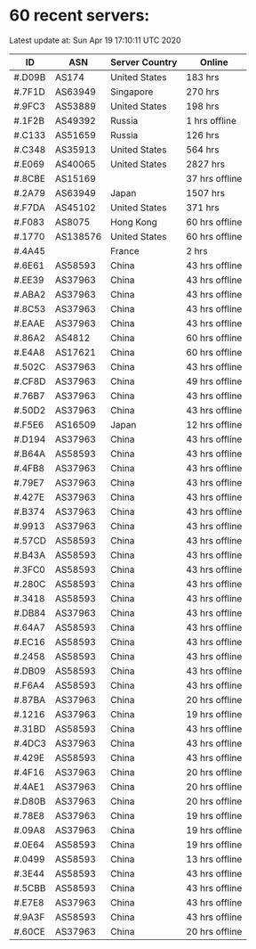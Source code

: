 # 60 recent servers:

Latest update at: Sun Apr 19 17:10:11 UTC 2020

| ID | ASN | Server Country | Online |
| -- | --- | -------------- | ------ |
| #.D09B | AS174 | United States | 183 hrs |
| #.7F1D | AS63949 | Singapore | 270 hrs |
| #.9FC3 | AS53889 | United States | 198 hrs |
| #.1F2B | AS49392 | Russia | 1 hrs offline |
| #.C133 | AS51659 | Russia | 126 hrs |
| #.C348 | AS35913 | United States | 564 hrs |
| #.E069 | AS40065 | United States | 2827 hrs |
| #.8CBE | AS15169 |  | 37 hrs offline |
| #.2A79 | AS63949 | Japan | 1507 hrs |
| #.F7DA | AS45102 | United States | 371 hrs |
| #.F083 | AS8075 | Hong Kong | 60 hrs offline |
| #.1770 | AS138576 | United States | 60 hrs offline |
| #.4A45 |  | France | 2 hrs |
| #.6E61 | AS58593 | China | 43 hrs offline |
| #.EE39 | AS37963 | China | 43 hrs offline |
| #.ABA2 | AS37963 | China | 43 hrs offline |
| #.8C53 | AS37963 | China | 43 hrs offline |
| #.EAAE | AS37963 | China | 43 hrs offline |
| #.86A2 | AS4812 | China | 60 hrs offline |
| #.E4A8 | AS17621 | China | 60 hrs offline |
| #.502C | AS37963 | China | 43 hrs offline |
| #.CF8D | AS37963 | China | 49 hrs offline |
| #.76B7 | AS37963 | China | 43 hrs offline |
| #.50D2 | AS37963 | China | 43 hrs offline |
| #.F5E6 | AS16509 | Japan | 12 hrs offline |
| #.D194 | AS37963 | China | 43 hrs offline |
| #.B64A | AS58593 | China | 43 hrs offline |
| #.4FB8 | AS37963 | China | 43 hrs offline |
| #.79E7 | AS37963 | China | 43 hrs offline |
| #.427E | AS37963 | China | 43 hrs offline |
| #.B374 | AS37963 | China | 43 hrs offline |
| #.9913 | AS37963 | China | 43 hrs offline |
| #.57CD | AS58593 | China | 43 hrs offline |
| #.B43A | AS58593 | China | 43 hrs offline |
| #.3FC0 | AS58593 | China | 43 hrs offline |
| #.280C | AS58593 | China | 43 hrs offline |
| #.3418 | AS58593 | China | 43 hrs offline |
| #.DB84 | AS37963 | China | 43 hrs offline |
| #.64A7 | AS58593 | China | 43 hrs offline |
| #.EC16 | AS58593 | China | 43 hrs offline |
| #.2458 | AS58593 | China | 43 hrs offline |
| #.DB09 | AS58593 | China | 43 hrs offline |
| #.F6A4 | AS58593 | China | 43 hrs offline |
| #.87BA | AS37963 | China | 20 hrs offline |
| #.1216 | AS37963 | China | 19 hrs offline |
| #.31BD | AS58593 | China | 43 hrs offline |
| #.4DC3 | AS37963 | China | 43 hrs offline |
| #.429E | AS58593 | China | 43 hrs offline |
| #.4F16 | AS37963 | China | 20 hrs offline |
| #.4AE1 | AS37963 | China | 20 hrs offline |
| #.D80B | AS37963 | China | 20 hrs offline |
| #.78E8 | AS37963 | China | 19 hrs offline |
| #.09A8 | AS37963 | China | 19 hrs offline |
| #.0E64 | AS58593 | China | 19 hrs offline |
| #.0499 | AS58593 | China | 13 hrs offline |
| #.3E44 | AS58593 | China | 43 hrs offline |
| #.5CBB | AS58593 | China | 43 hrs offline |
| #.E7E8 | AS37963 | China | 43 hrs offline |
| #.9A3F | AS58593 | China | 43 hrs offline |
| #.60CE | AS37963 | China | 20 hrs offline |

